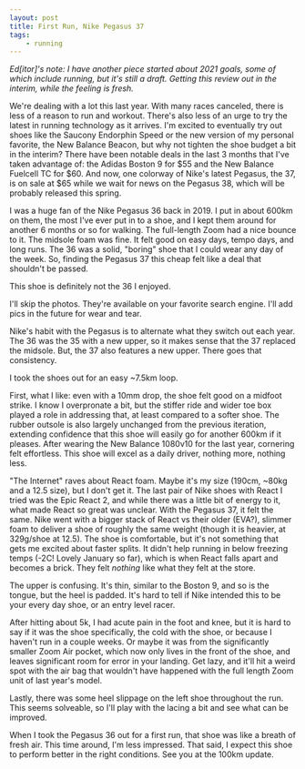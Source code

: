 ```yaml
---
layout: post
title: First Run, Nike Pegasus 37
tags:
    - running
---
```


_Ed[itor]'s note: I have another piece started about 2021 goals, some of which include running, but it's still a draft. Getting this review out in the interim, while the feeling is fresh._

We're dealing with a lot this last year. With many races canceled, there is less of a reason to run and workout. There's also less of an urge to try the latest in running technology as it arrives. I'm excited to eventually try out shoes like the Saucony Endorphin Speed or the new version of my personal favorite, the New Balance Beacon, but why not tighten the shoe budget a bit in the interim? There have been notable deals in the last 3 months that I've taken advantage of: the Adidas Boston 9 for $55 and the New Balance Fuelcell TC for $60. And now, one colorway of Nike's latest Pegasus, the 37, is on sale at $65 while we wait for news on the Pegasus 38, which will be probably released this spring.

I was a huge fan of the Nike Pegasus 36 back in 2019. I put in about 600km on them, the most I've ever put in to a shoe, and I kept them around for another 6 months or so for walking. The full-length Zoom had a nice bounce to it. The midsole foam was fine. It felt good on easy days, tempo days, and long runs. The 36 was a solid, "boring" shoe that I could wear any day of the week. So, finding the Pegasus 37 this cheap felt like a deal that shouldn't be passed.

This shoe is definitely not the 36 I enjoyed.

I'll skip the photos. They're available on your favorite search engine. I'll add pics in the future for wear and tear.

Nike's habit with the Pegasus is to alternate what they switch out each year. The 36 was the 35 with a new upper, so it makes sense that the 37 replaced the midsole. But, the 37 also features a new upper. There goes that consistency.

I took the shoes out for an easy ~7.5km loop.

First, what I like: even with a 10mm drop, the shoe felt good on a midfoot strike. I know I overpronate a bit, but the stiffer ride and wider toe box played a role in addressing that, at least compared to a softer shoe. The rubber outsole is also largely unchanged from the previous iteration, extending confidence that this shoe will easily go for another 600km if it pleases. After wearing the New Balance 1080v10 for the last year, cornering felt effortless. This shoe will excel as a daily driver, nothing more, nothing less.

"The Internet" raves about React foam. Maybe it's my size (190cm, ~80kg and a 12.5 size), but I don't get it. The last pair of Nike shoes with React I tried was the Epic React 2, and while there was a little bit of energy to it, what made React so great was unclear. With the Pegasus 37, it felt the same. Nike went with a bigger stack of React vs their older (EVA?), slimmer foam to deliver a shoe of roughly the same weight (though it is heavier, at 329g/shoe at 12.5). The shoe is comfortable, but it's not something that gets me excited about faster splits. It didn't help running in below freezing temps (-2C! Lovely January so far), which is when React falls apart and becomes a brick. They felt _nothing_ like what they felt at the store.

The upper is confusing. It's thin, similar to the Boston 9, and so is the tongue, but the heel is padded. It's hard to tell if Nike intended this to be your every day shoe, or an entry level racer.

After hitting about 5k, I had acute pain in the foot and knee, but it is hard to say if it was the shoe specifically, the cold with the shoe, or because I haven't run in a couple weeks. Or maybe it was from the significantly smaller Zoom Air pocket, which now only lives in the front of the shoe, and leaves significant room for error in your landing. Get lazy, and it'll hit a weird spot with the air bag that wouldn't have happened with the full length Zoom unit of last year's model.

Lastly, there was some heel slippage on the left shoe throughout the run. This seems solveable, so I'll play with the lacing a bit and see what can be improved.

When I took the Pegasus 36 out for a first run, that shoe was like a breath of fresh air. This time around, I'm less impressed. That said, I expect this shoe to perform better in the right conditions. See you at the 100km update.
